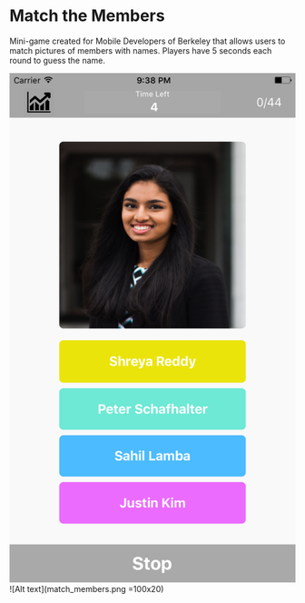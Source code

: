 # Match the Members

Mini-game created for Mobile Developers of Berkeley that allows users to match pictures of members with names. Players have 5 seconds each round to guess the name.

![Alt text](match_members.png "Optional Title")
![Alt text](match_members.png =100x20)


